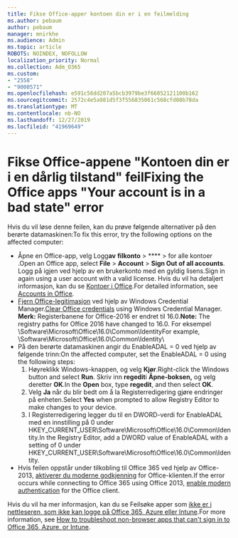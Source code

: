 ```yaml
---
title: Fikse Office-apper kontoen din er i en feilmelding
ms.author: pebaum
author: pebaum
manager: mnirkhe
ms.audience: Admin
ms.topic: article
ROBOTS: NOINDEX, NOFOLLOW
localization_priority: Normal
ms.collection: Adm_O365
ms.custom:
- "2558"
- "9000571"
ms.openlocfilehash: e591c56dd207a5bcb3979be3f66052121100b162
ms.sourcegitcommit: 2572c4e5a981d5f3f556835061c568cfd08b78da
ms.translationtype: MT
ms.contentlocale: nb-NO
ms.lasthandoff: 12/27/2019
ms.locfileid: "41969649"
---
```

# <a name="fixing-the-office-apps-your-account-is-in-a-bad-state-error"></a><span data-ttu-id="e916f-102">Fikse Office-appene "Kontoen din er i en dårlig tilstand" feil</span><span class="sxs-lookup"><span data-stu-id="e916f-102">Fixing the Office apps "Your account is in a bad state" error</span></span>

<span data-ttu-id="e916f-103">Hvis du vil løse denne feilen, kan du prøve følgende alternativer på den berørte datamaskinen:</span><span class="sxs-lookup"><span data-stu-id="e916f-103">To fix this error, try the following options on the affected computer:</span></span>

- <span data-ttu-id="e916f-104">Åpne en Office-app, velg Logg**av** **filkonto** > \*\*\*\* > for alle kontoer .</span><span class="sxs-lookup"><span data-stu-id="e916f-104">Open an Office app, select **File** > **Account** > **Sign Out of all accounts**.</span></span> <span data-ttu-id="e916f-105">Logg på igjen ved hjelp av en brukerkonto med en gyldig lisens.</span><span class="sxs-lookup"><span data-stu-id="e916f-105">Sign in again using a user account with a valid license.</span></span> <span data-ttu-id="e916f-106">Hvis du vil ha detaljert informasjon, kan du se [Kontoer i Office](https://support.office.com/article/accounts-in-office-628ea040-f265-49de-b986-be09c3ebf8a9).</span><span class="sxs-lookup"><span data-stu-id="e916f-106">For detailed information, see [Accounts in Office](https://support.office.com/article/accounts-in-office-628ea040-f265-49de-b986-be09c3ebf8a9).</span></span>
- <span data-ttu-id="e916f-107">[Fjern Office-legitimasjon](https://docs.microsoft.com/office/troubleshoot/error-messages/another-account-already-signed-in#step-3-clear-cached-credentials-on-the-computer) ved hjelp av Windows Credential Manager.</span><span class="sxs-lookup"><span data-stu-id="e916f-107">[Clear Office credentials](https://docs.microsoft.com/office/troubleshoot/error-messages/another-account-already-signed-in#step-3-clear-cached-credentials-on-the-computer) using Windows Credential Manager.</span></span><br>
  <span data-ttu-id="e916f-108">**Merk:** Registerbanene for Office-2016 er endret til 16.0.</span><span class="sxs-lookup"><span data-stu-id="e916f-108">**Note:** The registry paths for Office 2016 have changed to 16.0.</span></span> <span data-ttu-id="e916f-109">For eksempel \Software\Microsoft\Office\16.0\Common\Identity</span><span class="sxs-lookup"><span data-stu-id="e916f-109">For example, \Software\Microsoft\Office\16.0\Common\Identity</span></span>\
- <span data-ttu-id="e916f-110">På den berørte datamaskinen angir du EnableADAL = 0 ved hjelp av følgende trinn:</span><span class="sxs-lookup"><span data-stu-id="e916f-110">On the affected computer, set the EnableADAL = 0 using the following steps:</span></span>  
     1. <span data-ttu-id="e916f-111">Høyreklikk Windows-knappen, og velg **Kjør**.</span><span class="sxs-lookup"><span data-stu-id="e916f-111">Right-click the Windows button and select **Run**.</span></span> <span data-ttu-id="e916f-112">Skriv inn **regedit**i **Åpne-boksen,** og velg deretter **OK**.</span><span class="sxs-lookup"><span data-stu-id="e916f-112">In the **Open** box, type **regedit**, and then select **OK**.</span></span>
     2. <span data-ttu-id="e916f-113">Velg **Ja** når du blir bedt om å la Registerredigering gjøre endringer på enheten.</span><span class="sxs-lookup"><span data-stu-id="e916f-113">Select **Yes** when prompted to allow Registry Editor to make changes to your device.</span></span>
    3. <span data-ttu-id="e916f-114">I Registerredigering legger du til en DWORD-verdi for EnableADAL med en innstilling på 0 under HKEY_CURRENT_USER\Software\Microsoft\Office\16.0\Common\Identity.</span><span class="sxs-lookup"><span data-stu-id="e916f-114">In the Registry Editor, add a DWORD value of EnableADAL with a setting of 0 under HKEY_CURRENT_USER\Software\Microsoft\Office\16.0\Common\Identity.</span></span>
- <span data-ttu-id="e916f-115">Hvis feilen oppstår under tilkobling til Office 365 ved hjelp av Office-2013, [aktiverer du moderne godkjenning](https://docs.microsoft.com/office365/admin/security-and-compliance/enable-modern-authentication) for Office-klienten.</span><span class="sxs-lookup"><span data-stu-id="e916f-115">If the error occurs while connecting to Office 365 using Office 2013, [enable modern authentication](https://docs.microsoft.com/office365/admin/security-and-compliance/enable-modern-authentication) for the Office client.</span></span>

<span data-ttu-id="e916f-116">Hvis du vil ha mer informasjon, kan du se Feilsøke apper som [ikke er i nettleseren, som ikke kan logge på Office 365, Azure eller Intune](https://support.office.com/article/how-to-troubleshoot-non-browser-apps-that-can-t-sign-in-to-office-365-azure-or-intune-3ba1b268-66f6-462c-b0e5-070f5c2603c1).</span><span class="sxs-lookup"><span data-stu-id="e916f-116">For more information, see [How to troubleshoot non-browser apps that can't sign in to Office 365, Azure, or Intune](https://support.office.com/article/how-to-troubleshoot-non-browser-apps-that-can-t-sign-in-to-office-365-azure-or-intune-3ba1b268-66f6-462c-b0e5-070f5c2603c1).</span></span>

